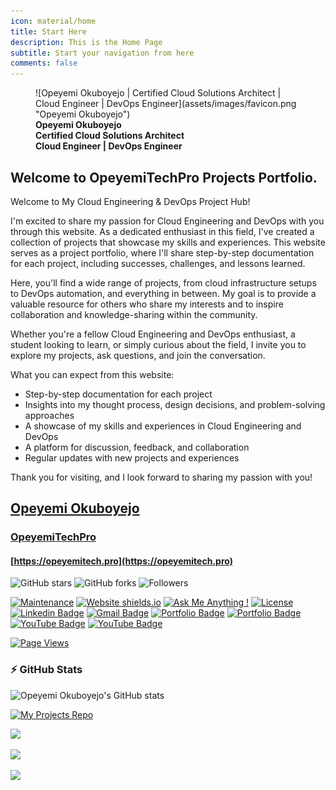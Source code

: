 ```yaml
---
icon: material/home
title: Start Here
description: This is the Home Page
subtitle: Start your navigation from here
comments: false
---
```


<figure markdown="1">
![Opeyemi Okuboyejo  |  Certified Cloud Solutions Architect | Cloud Engineer | DevOps Engineer](assets/images/favicon.png "Opeyemi Okuboyejo")
<figcaption><strong>Opeyemi Okuboyejo<br> Certified Cloud Solutions Architect<br>Cloud Engineer | DevOps Engineer</strong></figcaption>
</figure>

## **Welcome to OpeyemiTechPro Projects Portfolio.**

Welcome to My Cloud Engineering & DevOps Project Hub!

I'm excited to share my passion for Cloud Engineering and DevOps with you through this website. As a dedicated enthusiast in this field, I've created a collection of projects that showcase my skills and experiences. This website serves as a project portfolio, where I'll share step-by-step documentation for each project, including successes, challenges, and lessons learned.

Here, you'll find a wide range of projects, from cloud infrastructure setups to DevOps automation, and everything in between. My goal is to provide a valuable resource for others who share my interests and to inspire collaboration and knowledge-sharing within the community.

Whether you're a fellow Cloud Engineering and DevOps enthusiast, a student looking to learn, or simply curious about the field, I invite you to explore my projects, ask questions, and join the conversation.

What you can expect from this website:

- Step-by-step documentation for each project
- Insights into my thought process, design decisions, and problem-solving approaches
- A showcase of my skills and experiences in Cloud Engineering and DevOps
- A platform for discussion, feedback, and collaboration
- Regular updates with new projects and experiences

Thank you for visiting, and I look forward to sharing my passion with you!

## [Opeyemi Okuboyejo](https://opeyemitech.pro)
### [OpeyemiTechPro](https://opeyemitech.pro)
#### [https://opeyemitech.pro](https://opeyemitech.pro)


![GitHub stars](https://img.shields.io/github/stars/opeyemitechpro/opeyemitechpro.github.io) 
![GitHub forks](https://img.shields.io/github/forks/opeyemitechpro/opeyemitechpro.github.io)
![Followers](https://img.shields.io/github/followers/opeyemitechpro)

[![Maintenance](https://img.shields.io/badge/maintained-yes-green.svg)](https://github.com/opeyemitechpro/opeyemitechpro.github.io/commits/master)
[![Website shields.io](https://img.shields.io/badge/website-up-yellow)](http://opeyemitechpro.github.io/)
[![Ask Me Anything !](https://img.shields.io/badge/ask%20me-linkedin-1abc9c.svg)](https://www.linkedin.com/in/opeyemi-okuboyejo/)
[![License](http://img.shields.io/:license-mit-blue.svg?style=flat-square)](http://badges.mit-license.org)
[![Linkedin Badge](https://img.shields.io/badge/-Opeyemi_On_LinkedIn-blue?style=flat-square&logo=Linkedin&logoColor=white&link=https://www.linkedin.com/in/opeyemi-okuboyejo/)](https://www.linkedin.com/in/opeyemi-okuboyejo/)
[![Gmail Badge](https://img.shields.io/badge/-Gmail-c14438?style=flat-square&logo=Gmail&logoColor=white&link=mailto:okuboyejoopeyemi01@gmail.com)](mailto:okuboyejoopeyemi01@gmail.com) 
[![Portfolio Badge](https://img.shields.io/badge/-Opeyemi's_Portfolio-blue?style=flat-square&logo=folder&logoColor=white&link=https://opeyemitech.pro)](https://opeyemitech.pro)
[![Portfolio Badge](https://img.shields.io/badge/-Opeyemi's_Project_Portfolio-purple?style=flat-square&logo=folder&logoColor=white&link=https://opeyemitech.pro/m-projects)](https://opeyemitech.pro)
[![YouTube Badge](https://img.shields.io/badge/-Subscribe_on_YouTube-red?style=flat-square&logo=YouTube&logoColor=white&link=https://www.youtube.com/channel/@opeyemitechpro)](https://www.youtube.com/channel/@opeyemitechpro)
[![YouTube Badge](https://img.shields.io/youtube/channel/subscribers/UCaD6f_WgaHbBY_7-YPrJMlA?style=social)](https://www.youtube.com/channel/UCaD6f_WgaHbBY_7-YPrJMlA)
<!-- https://www.youtube.com/channel/UCaD6f_WgaHbBY_7-YPrJMlA/ -->
[![Page Views](https://hits.seeyoufarm.com/api/count/incr/badge.svg?url=https%3A%2F%2Fopeyemitech.pro%2Fmy-projects&count_bg=%23008000&title_bg=%234B0082&icon=&icon_color=%234B0082&title=Page+Views&edge_flat=false)](https://opeyemitech.pro)

### :zap: GitHub Stats

![Opeyemi Okuboyejo's GitHub stats](https://github-readme-stats.vercel.app/api?username=opeyemitechpro&show_icons=true&show=reviews,discussions_started,discussions_answered,prs_merged,prs_merged_percentage&theme=merko&include_all_commits=true&show_owner=true)

[![My Projects Repo](https://github-readme-stats.vercel.app/api/pin/?username=opeyemitechpro&repo=my-projects&show_owner=true&theme=merko&show_icons=true)](https://github.com/opeyemitechpro/my-projects)

![](http://github-profile-summary-cards.vercel.app/api/cards/profile-details?username=opeyemitechpro&theme=vision_friendly_dark)

![](http://github-profile-summary-cards.vercel.app/api/cards/stats?username=opeyemitechpro&theme=vision_friendly_dark)

![](http://github-profile-summary-cards.vercel.app/api/cards/productive-time?username=opeyemitechpro&theme=vision_friendly_dark&utcOffset=8)



<!-- Copy-paste in your Readme.md file -->

<!-- <a href="https://next.ossinsight.io/widgets/official/compose-user-dashboard-stats?user_id=135651560" target="_blank" style="display: block" align="center">
  <picture>
    <source media="(prefers-color-scheme: dark)" srcset="https://next.ossinsight.io/widgets/official/compose-user-dashboard-stats/thumbnail.png?user_id=135651560&image_size=auto&color_scheme=dark" width="771" height="auto">
    <img alt="Dashboard stats of @opeyemitechpro" src="https://next.ossinsight.io/widgets/official/compose-user-dashboard-stats/thumbnail.png?user_id=135651560&image_size=auto&color_scheme=light" width="771" height="auto">
  </picture>
</a> -->

<!-- Made with [OSS Insight](https://ossinsight.io/) -->
